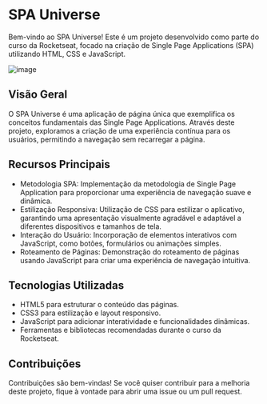 # SPA Universe

Bem-vindo ao SPA Universe! Este é um projeto desenvolvido como parte do curso da Rocketseat, focado na criação de Single Page Applications (SPA) utilizando HTML, CSS e JavaScript.

![image](https://github.com/leonardo-valentin/spa-universe/assets/71048056/818da8de-9ae3-4f4c-aed7-e12282f1384d)


## Visão Geral

O SPA Universe é uma aplicação de página única que exemplifica os conceitos fundamentais das Single Page Applications. Através deste projeto, exploramos a criação de uma experiência contínua para os usuários, permitindo a navegação sem recarregar a página.

## Recursos Principais

- Metodologia SPA: Implementação da metodologia de Single Page Application para proporcionar uma experiência de navegação suave e dinâmica.
- Estilização Responsiva: Utilização de CSS para estilizar o aplicativo, garantindo uma apresentação visualmente agradável e adaptável a diferentes dispositivos e tamanhos de tela.
- Interação do Usuário: Incorporação de elementos interativos com JavaScript, como botões, formulários ou animações simples.
- Roteamento de Páginas: Demonstração do roteamento de páginas usando JavaScript para criar uma experiência de navegação intuitiva.

## Tecnologias Utilizadas

- HTML5 para estruturar o conteúdo das páginas.
- CSS3 para estilização e layout responsivo.
- JavaScript para adicionar interatividade e funcionalidades dinâmicas.
- Ferramentas e bibliotecas recomendadas durante o curso da Rocketseat.

## Contribuições

Contribuições são bem-vindas! Se você quiser contribuir para a melhoria deste projeto, fique à vontade para abrir uma issue ou um pull request.
